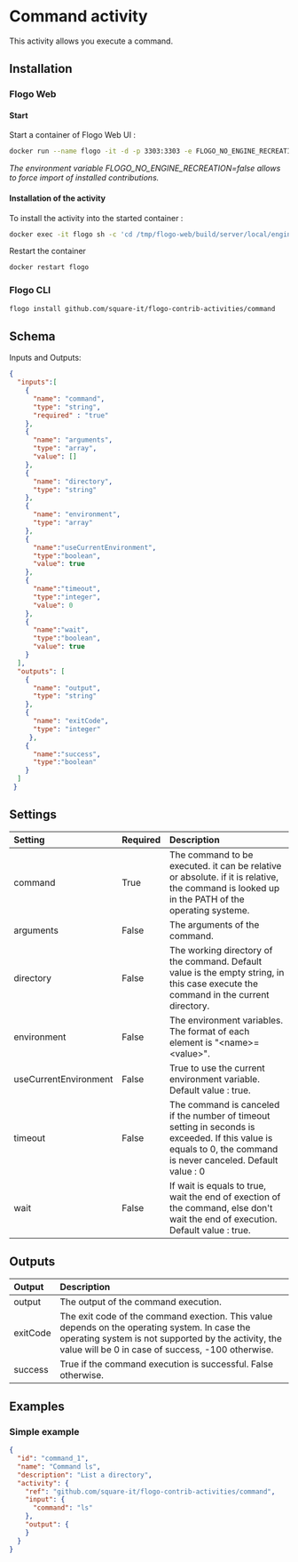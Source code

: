 # Command activity
This activity allows you execute a command.

## Installation
### Flogo Web

#### Start

Start a container of Flogo Web UI :

```bash
docker run --name flogo -it -d -p 3303:3303 -e FLOGO_NO_ENGINE_RECREATION=false flogo/flogo-docker eula-accept
```
*The environment variable FLOGO_NO_ENGINE_RECREATION=false allows to force import of installed contributions.*

#### Installation of the activity

To install the activity into the started container :

```bash
docker exec -it flogo sh -c 'cd /tmp/flogo-web/build/server/local/engines/flogo-web && flogo install github.com/square-it/flogo-contrib-activities/command'
```

Restart the container
```bash
docker restart flogo
```

### Flogo CLI
```bash
flogo install github.com/square-it/flogo-contrib-activities/command
```

## Schema
Inputs and Outputs:

```json
{
  "inputs":[
    {
      "name": "command",
      "type": "string",
      "required" : "true"
    },
    {
      "name": "arguments",
      "type": "array",
      "value": []
    },
    {
      "name": "directory",
      "type": "string"
    },
    {
      "name": "environment",
      "type": "array"
    },
    {
      "name":"useCurrentEnvironment",
      "type":"boolean",
      "value": true
    },
    {
      "name":"timeout",
      "type":"integer",
      "value": 0
    },
    {
      "name":"wait",
      "type":"boolean",
      "value": true
    }
  ],
  "outputs": [
    {
      "name": "output",
      "type": "string"
    },
    {
      "name": "exitCode",
      "type": "integer"
     },
    {
      "name":"success",
      "type":"boolean"
    }
  ]
 }
```
## Settings
| Setting     | Required | Description |
|:------------|:---------|:------------|
| command     | True     | The command to be executed. it can be relative or absolute. if it is relative, the command is looked up in the PATH of the operating systeme. |
| arguments   | False    | The arguments of the command. |
| directory   | False    | The working directory of the command. Default value is the empty string, in this case execute the command in the current directory. |
| environment | False    | The environment variables. The format of each element is "\<name\>=\<value\>".
| useCurrentEnvironment | False | True to use the current environment variable. Default value : true. |    
| timeout     | False    | The command is canceled if the number of timeout setting in seconds is exceeded. If this value is equals to 0, the command is never canceled. Default value : 0 |
| wait        | False    | If wait is equals to true, wait the end of exection of the command, else don't wait the end of execution. Default value : true.

## Outputs

| Output     | Description |
|:------------|:---------|
| output      | The output of the command execution. |
| exitCode    | The exit code of the command exection. This value depends on the operating system. In case the operating system is not supported by the activity, the value will be 0 in case of success, -100 otherwise. |
| success     | True if the command execution is successful. False otherwise. |

## Examples
### Simple example

```json
{
  "id": "command_1",
  "name": "Command ls",
  "description": "List a directory",
  "activity": {
    "ref": "github.com/square-it/flogo-contrib-activities/command",
    "input": {
      "command": "ls"
    },
    "output": {
    }
  }
}
```

